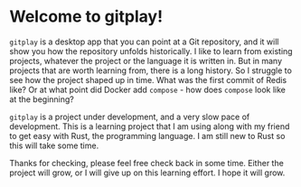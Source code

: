 # Welcome to gitplay!

`gitplay` is a desktop app that you can point at a Git repository, and it will show you how the repository unfolds historically.
I like to learn from existing projects, whatever the project or the language it is written in. But in many projects that are worth learning from, there is a long history.
So I struggle to see how the project shaped up in time. What was the first commit of Redis like?
Or at what point did Docker add `compose` - how does `compose` look like at the beginning?

`gitplay` is a project under development, and a very slow pace of development.
This is a learning project that I am using along with my friend to get easy with Rust, the programming language.
I am still new to Rust so this will take some time.

Thanks for checking, please feel free check back in some time. Either the project will grow, or I will give up on this learning effort. I hope it will grow. 